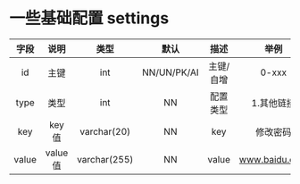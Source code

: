 # 一些基础配置 settings
| 字段  |  说明   |     类型     |    默认     |   描述    |     举例      |
| :---: | :-----: | :----------: | :---------: | :-------: | :-----------: |
|  id   |  主键   |     int      | NN/UN/PK/AI | 主键/自增 |     0-xxx     |
| type  |  类型   |     int      |     NN      | 配置类型  |  1.其他链接   |
|  key  |  key值  | varchar(20)  |     NN      |    key    |   修改密码    |
| value | value值 | varchar(255) |     NN      |   value   | www.baidu.com |

